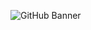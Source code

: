 ![GitHub Banner](https://user-images.githubusercontent.com/19797697/88880508-df6abc00-d267-11ea-819c-9859054418ce.png)

